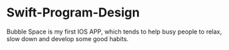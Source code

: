 # Swift-Program-Design
Bubble Space is my first IOS APP, which tends to help busy people to relax, slow down and develop some good habits.
